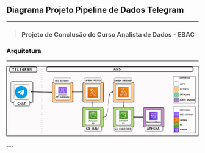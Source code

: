## Diagrama Projeto Pipeline de Dados Telegram 
---

>  ### Projeto de Conclusão de Curso Analista de Dados - EBAC

### Arquitetura
---
<p align="center"><img src="Requisitos/ARQUITETURA DO PROJETO.png"></p>
---
